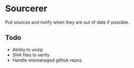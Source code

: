 # Sourcerer

Pull sources and notify when they are out of date if possible.

## Todo

- Ability to unzip
- SHA files to verify
- Handle mismanaged github repos
